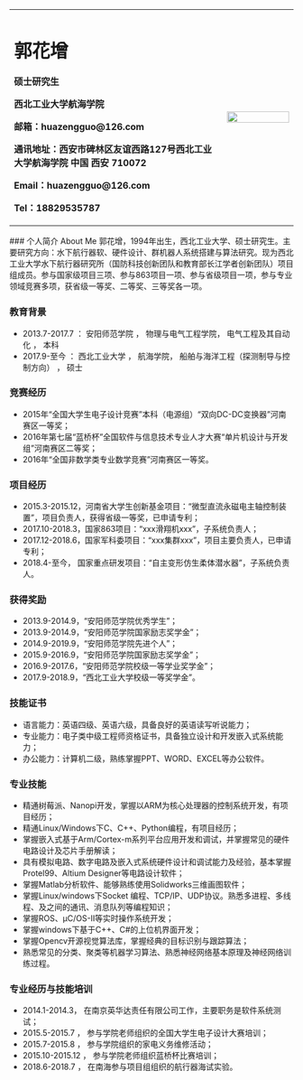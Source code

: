<table border="0">
  <tr>
    <td width="75%">
      <h1>郭花增</h1>
      <p><b>硕士研究生</b></p>
      <p><b>西北工业大学航海学院</b></p>
      <p><b>邮箱：huazengguo@126.com</b></p>
      <p><b>通讯地址：西安市碑林区友谊西路127号西北工业大学航海学院 中国 西安 710072</b></p>
      <p><b>Email：huazengguo@126.com</b></p>
      <p><b>Tel：18829535787</b></p>
    </td>
    <td width="25%">
      <img src="/DSC_0011.jpg" width="100%">     
    </td>
  </tr>
</table>
### 个人简介 About Me
郭花增，1994年出生，西北工业大学、硕士研究生。主要研究方向：水下航行器软、硬件设计、群机器人系统搭建与算法研究。现为西北工业大学水下航行器研究所（国防科技创新团队和教育部长江学者创新团队）项目组成员。参与国家级项目三项、参与863项目一项、参与省级项目一项，参与专业领域竞赛多项，获省级一等奖、二等奖、三等奖各一项。

### 教育背景
- 2013.7-2017.7 ：      安阳师范学院  ， 物理与电气工程学院，   电气工程及其自动化 ，          本科
- 2017.9-至今    ：      西北工业大学  ，  航海学院，  船舶与海洋工程（探测制导与控制方向）  ， 硕士

### 竞赛经历
- 2015年“全国大学生电子设计竞赛”本科（电源组）“双向DC-DC变换器”河南赛区一等奖；
- 2016年第七届“蓝桥杯”全国软件与信息技术专业人才大赛“单片机设计与开发组”河南赛区二等奖；
- 2016年“全国非数学类专业数学竞赛”河南赛区一等奖。

### 项目经历
- 2015.3-2015.12，河南省大学生创新基金项目：“微型直流永磁电主轴控制装置”，项目负责人，获得省级一等奖，已申请专利；
- 2017.10-2018.3，国家863项目：“xxx滑翔机xxx”，子系统负责人；
- 2017.12-2018.6，国家军科委项目：“xxx集群xxx”，项目主要负责人，已申请专利；
- 2018.4-至今，    国家重点研发项目：“自主变形仿生柔体潜水器”，子系统负责人。

### 获得奖励
- 2013.9-2014.9，“安阳师范学院优秀学生”；
- 2013.9-2014.9，“安阳师范学院国家励志奖学金”；
- 2014.9-2019.9，“安阳师范学院先进个人”；
- 2015.9-2016.9，“安阳师范学院国家励志奖学金”；
- 2016.9-2017.6，“安阳师范学院校级一等学业奖学金”；
- 2017.9-2018.9，“西北工业大学校级一等奖学金”。

### 技能证书
- 语言能力：英语四级、英语六级，具备良好的英语读写听说能力；
- 专业能力：电子类中级工程师资格证书，具备独立设计和开发嵌入式系统能力；
- 办公能力：计算机二级，熟练掌握PPT、WORD、EXCEL等办公软件。

### 专业技能
-	精通树莓派、Nanopi开发，掌握以ARM为核心处理器的控制系统开发，有项目经历；
-	精通Linux/Windows下C、C++、Python编程，有项目经历；
-	掌握嵌入式基于Arm/Cortex-m系列平台应用开发和调试，并掌握常见的硬件电路设计及芯片手册解读；
-	具有模拟电路、数字电路及嵌入式系统硬件设计和调试能力及经验，基本掌握Protel99、Altium Designer等电路设计软件；
-	掌握Matlab分析软件、能够熟练使用Solidworks三维画图软件；
-	掌握Linux/windows下Socket 编程、TCP/IP、UDP协议。熟悉多进程、多线程、及之间的通讯、消息队列等编程知识；
- 掌握ROS、μC/OS-II等实时操作系统开发；
- 掌握windows下基于C++、C#的上位机界面开发；
- 掌握Opencv开源视觉算法库，掌握经典的目标识别与跟踪算法；
-   熟悉常见的分类、聚类等机器学习算法、熟悉神经网络基本原理及神经网络训练过程。

### 专业经历与技能培训
- 2014.1-2014.3，       在南京英华达责任有限公司工作，主要职务是软件系统测试；
- 2015.5-2015.7 ，      参与学院老师组织的全国大学生电子设计大赛培训；
- 2015.7-2015.8  ，     参与学院组织的家电义务维修活动；
- 2015.10-2015.12 ，    参与学院老师组织蓝桥杯比赛培训；
- 2018.6-2018.7  ，     在南海参与项目组组织的航行器海试实验。





